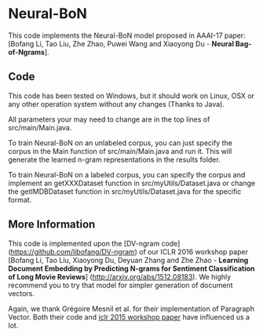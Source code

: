 # Neural-BoN
This code implements the Neural-BoN model proposed in AAAI-17 paper: [Bofang Li, Tao Liu, Zhe Zhao, Puwei Wang and Xiaoyong Du - **Neural Bag-of-Ngrams**].

## Code
This code has been tested on Windows, but it should work on Linux, OSX or any other operation system without any changes (Thanks to Java). 

All parameters your may need to change are in the top lines of src/main/Main.java.

To train Neural-BoN on an unlabeled corpus, you can just specify the corpus in the Main function of src/main/Main.java and run it. This will generate the learned n-gram representations in the results folder.

To train Neural-BoN on a labeled corpus, you can specify the corpus and implement an getXXXDataset function in src/myUtils/Dataset.java or change the getIMDBDataset function in src/myUtils/Dataset.java for the specific format.

## More Information

This code is implemented upon the [DV-ngram code] (https://github.com/libofang/DV-ngram) of our ICLR 2016 workshop paper [Bofang Li, Tao Liu, Xiaoyong Du, Deyuan Zhang and Zhe Zhao - **Learning Document Embedding by Predicting N-grams for Sentiment Classification of Long Movie Reviews**] (http://arxiv.org/abs/1512.08183). We highly recommend you to try that model for simpler generation of document vectors.

Again, we thank Grégoire Mesnil et al. for their implementation of Paragraph Vector. Both their code and [iclr 2015 workshop paper](http://arxiv.org/abs/1412.5335) have influenced us a lot.

